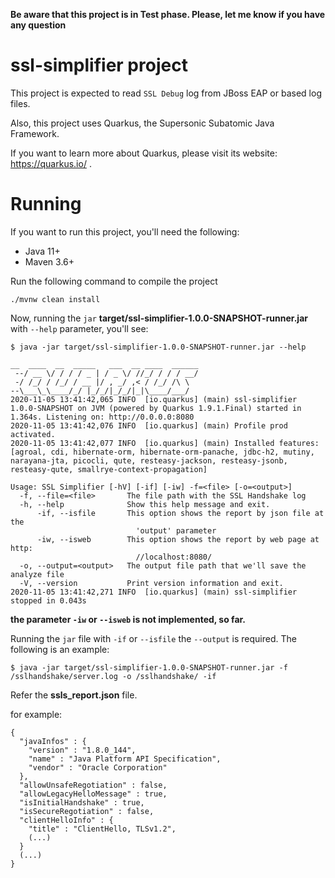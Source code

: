 **Be aware that this project is in Test phase. Please, let me know if you have any question**

# ssl-simplifier project

This project is expected to read `SSL Debug` log from JBoss EAP or based log files.

Also, this project uses Quarkus, the Supersonic Subatomic Java Framework.

If you want to learn more about Quarkus, please visit its website: https://quarkus.io/ .

# Running

If you want to run this project, you'll need the following:

* Java 11+
* Maven 3.6+

Run the following command to compile the project

```
./mvnw clean install
```

Now, running the `jar` **target/ssl-simplifier-1.0.0-SNAPSHOT-runner.jar** with `--help` parameter, you'll see:

```
$ java -jar target/ssl-simplifier-1.0.0-SNAPSHOT-runner.jar --help

__  ____  __  _____   ___  __ ____  ______ 
 --/ __ \/ / / / _ | / _ \/ //_/ / / / __/ 
 -/ /_/ / /_/ / __ |/ , _/ ,< / /_/ /\ \   
--\___\_\____/_/ |_/_/|_/_/|_|\____/___/   
2020-11-05 13:41:42,065 INFO  [io.quarkus] (main) ssl-simplifier 1.0.0-SNAPSHOT on JVM (powered by Quarkus 1.9.1.Final) started in 1.364s. Listening on: http://0.0.0.0:8080
2020-11-05 13:41:42,076 INFO  [io.quarkus] (main) Profile prod activated. 
2020-11-05 13:41:42,077 INFO  [io.quarkus] (main) Installed features: [agroal, cdi, hibernate-orm, hibernate-orm-panache, jdbc-h2, mutiny, narayana-jta, picocli, qute, resteasy-jackson, resteasy-jsonb, resteasy-qute, smallrye-context-propagation]

Usage: SSL Simplifier [-hV] [-if] [-iw] -f=<file> [-o=<output>]
  -f, --file=<file>       The file path with the SSL Handshake log
  -h, --help              Show this help message and exit.
      -if, --isfile       This option shows the report by json file at the
                            'output' parameter
      -iw, --isweb        This option shows the report by web page at http:
                            //localhost:8080/
  -o, --output=<output>   The output file path that we'll save the analyze file
  -V, --version           Print version information and exit.
2020-11-05 13:41:42,271 INFO  [io.quarkus] (main) ssl-simplifier stopped in 0.043s

```

**the parameter `-iw` or `--isweb` is not implemented, so far.**

Running the `jar` file with `-if` or `--isfile` the `--output` is required. The following is an example:

```
$ java -jar target/ssl-simplifier-1.0.0-SNAPSHOT-runner.jar -f /sslhandshake/server.log -o /sslhandshake/ -if
```

Refer the **ssls_report.json** file. 

for example:

~~~
{
  "javaInfos" : {
    "version" : "1.8.0_144",
    "name" : "Java Platform API Specification",
    "vendor" : "Oracle Corporation"
  },
  "allowUnsafeRegotiation" : false,
  "allowLegacyHelloMessage" : true,
  "isInitialHandshake" : true,
  "isSecureRegotiation" : false,
  "clientHelloInfo" : {
    "title" : "ClientHello, TLSv1.2",
    (...)
  }
  (...)
}
~~~

